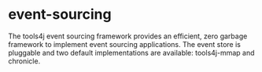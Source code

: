 # event-sourcing
The tools4j event sourcing framework provides an efficient, zero garbage framework to implement event sourcing applications.  The
event store is pluggable and two default implementations are available: tools4j-mmap and chronicle.
